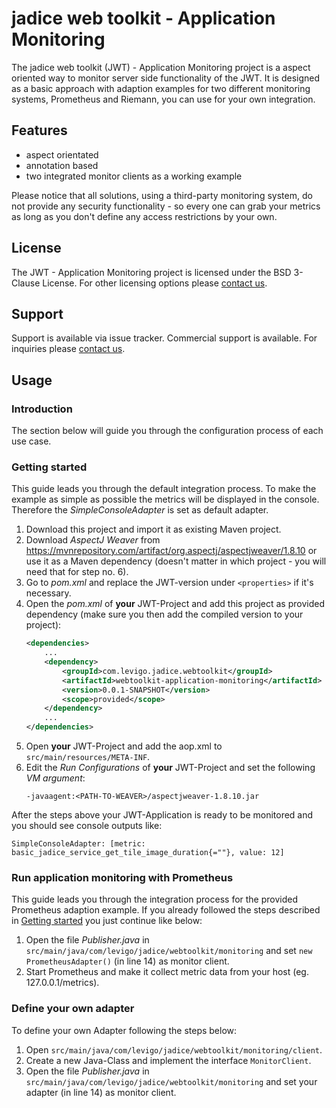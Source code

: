 # jadice web toolkit - Application Monitoring
The jadice web toolkit (JWT) - Application Monitoring project is a aspect oriented way to monitor server side functionality of the JWT.
It is designed as a basic approach with adaption examples for two different monitoring systems, Prometheus and Riemann, you can use for your own integration.

## Features
- aspect orientated
- annotation based
- two integrated monitor clients as a working example

Please notice that all solutions, using a third-party monitoring system, do not provide any security functionality - so every one can grab your metrics as long as you don't define any access restrictions by your own.

## License
The JWT - Application Monitoring project is licensed under the BSD 3-Clause License. For other licensing options please [contact us].
## Support
Support is available via issue tracker. Commercial support is available. For inquiries please [contact us].

## Usage
### Introduction
The section below will guide you through the configuration process of each use case. 

### Getting started
This guide leads you through the default integration process.
To make the example as simple as possible the metrics will be displayed in the console.
Therefore the _SimpleConsoleAdapter_ is set as default adapter.
1. Download this project and import it as existing Maven project.
2. Download _AspectJ Weaver_ from <https://mvnrepository.com/artifact/org.aspectj/aspectjweaver/1.8.10> or use it as a Maven dependency (doesn't matter in which project - you will need that for step no. 6).
3. Go to _pom.xml_ and replace the JWT-version under `<properties>` if it's necessary.
4. Open the _pom.xml_ of **your** JWT-Project and add this project as provided dependency (make sure you then add the compiled version to your project):
	```xml
	<dependencies>
		...
		<dependency>
			<groupId>com.levigo.jadice.webtoolkit</groupId>
			<artifactId>webtoolkit-application-monitoring</artifactId>
			<version>0.0.1-SNAPSHOT</version>
			<scope>provided</scope>
		</dependency>
		...
	</dependencies>
	```
5. Open **your** JWT-Project and add the aop.xml to `src/main/resources/META-INF`.
6. Edit the _Run Configurations_ of **your** JWT-Project and set the following _VM argument_:
	```
	-javaagent:<PATH-TO-WEAVER>/aspectjweaver-1.8.10.jar
	```

After the steps above your JWT-Application is ready to be monitored and you should see console outputs like:
```
SimpleConsoleAdapter: [metric: basic_jadice_service_get_tile_image_duration{=""}, value: 12]
```

### Run application monitoring with Prometheus
This guide leads you through the integration process for the provided Prometheus adaption example.
If you already followed the steps described in [Getting started](#getting-started) you just continue like below:
1. Open the file _Publisher.java_ in `src/main/java/com/levigo/jadice/webtoolkit/monitoring` and set `new PrometheusAdapter()` (in line 14) as monitor client.
2. Start Prometheus and make it collect metric data from your host (eg. 127.0.0.1/metrics).

### Define your own adapter
To define your own Adapter following the steps below:
1. Open `src/main/java/com/levigo/jadice/webtoolkit/monitoring/client`.
2. Create a new Java-Class and implement the interface `MonitorClient`.
3. Open the file _Publisher.java_ in `src/main/java/com/levigo/jadice/webtoolkit/monitoring` and set your adapter (in line 14) as monitor client.

[contact us]: mailto:solutions@levigo.de